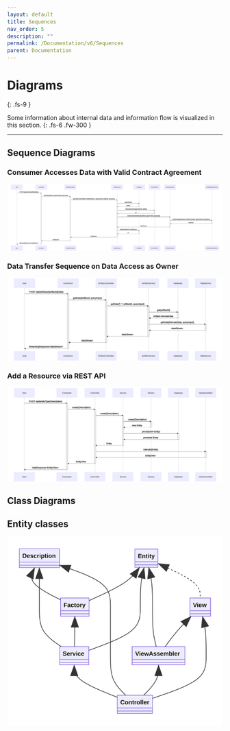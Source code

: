 ```yaml
---
layout: default
title: Sequences
nav_order: 5
description: ""
permalink: /Documentation/v6/Sequences
parent: Documentation
---
```


# Diagrams
{: .fs-9 }

Some information about internal data and information flow is visualized in this section.
{: .fs-6 .fw-300 }

---

## Sequence Diagrams

### Consumer Accesses Data with Valid Contract Agreement

![Swagger API Offers](../../../assets/images/sequence/consumer_access_contracted_data.svg)

### Data Transfer Sequence on Data Access as Owner

![Swagger API Offers](../../../assets/images/sequence/owner_access_own_data_data_transfer_sequence.svg)

### Add a Resource via REST API

![Swagger API Offers](../../../assets/images/sequence/resource_sequence.svg)

## Class Diagrams

## Entity classes

![Swagger API Offers](../../../assets/images/sequence/resources_class.svg)
